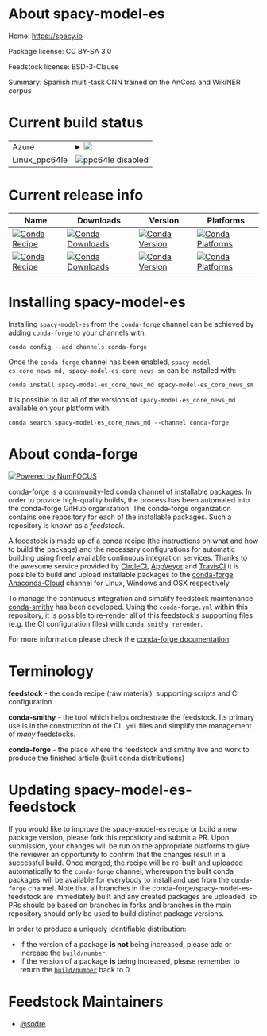 About spacy-model-es
====================

Home: https://spacy.io

Package license: CC BY-SA 3.0

Feedstock license: BSD-3-Clause

Summary: Spanish multi-task CNN trained on the AnCora and WikiNER corpus



Current build status
====================


<table>
    
  <tr>
    <td>Azure</td>
    <td>
      <details>
        <summary>
          <a href="https://dev.azure.com/conda-forge/feedstock-builds/_build/latest?definitionId=6197&branchName=master">
            <img src="https://dev.azure.com/conda-forge/feedstock-builds/_apis/build/status/spacy-model-es-feedstock?branchName=master">
          </a>
        </summary>
        <table>
          <thead><tr><th>Variant</th><th>Status</th></tr></thead>
          <tbody><tr>
              <td>linux_sizemd</td>
              <td>
                <a href="https://dev.azure.com/conda-forge/feedstock-builds/_build/latest?definitionId=6197&branchName=master">
                  <img src="https://dev.azure.com/conda-forge/feedstock-builds/_apis/build/status/spacy-model-es-feedstock?branchName=master&jobName=linux&configuration=linux_sizemd" alt="variant">
                </a>
              </td>
            </tr><tr>
              <td>linux_sizesm</td>
              <td>
                <a href="https://dev.azure.com/conda-forge/feedstock-builds/_build/latest?definitionId=6197&branchName=master">
                  <img src="https://dev.azure.com/conda-forge/feedstock-builds/_apis/build/status/spacy-model-es-feedstock?branchName=master&jobName=linux&configuration=linux_sizesm" alt="variant">
                </a>
              </td>
            </tr><tr>
              <td>osx_sizemd</td>
              <td>
                <a href="https://dev.azure.com/conda-forge/feedstock-builds/_build/latest?definitionId=6197&branchName=master">
                  <img src="https://dev.azure.com/conda-forge/feedstock-builds/_apis/build/status/spacy-model-es-feedstock?branchName=master&jobName=osx&configuration=osx_sizemd" alt="variant">
                </a>
              </td>
            </tr><tr>
              <td>osx_sizesm</td>
              <td>
                <a href="https://dev.azure.com/conda-forge/feedstock-builds/_build/latest?definitionId=6197&branchName=master">
                  <img src="https://dev.azure.com/conda-forge/feedstock-builds/_apis/build/status/spacy-model-es-feedstock?branchName=master&jobName=osx&configuration=osx_sizesm" alt="variant">
                </a>
              </td>
            </tr><tr>
              <td>win_sizemd</td>
              <td>
                <a href="https://dev.azure.com/conda-forge/feedstock-builds/_build/latest?definitionId=6197&branchName=master">
                  <img src="https://dev.azure.com/conda-forge/feedstock-builds/_apis/build/status/spacy-model-es-feedstock?branchName=master&jobName=win&configuration=win_sizemd" alt="variant">
                </a>
              </td>
            </tr><tr>
              <td>win_sizesm</td>
              <td>
                <a href="https://dev.azure.com/conda-forge/feedstock-builds/_build/latest?definitionId=6197&branchName=master">
                  <img src="https://dev.azure.com/conda-forge/feedstock-builds/_apis/build/status/spacy-model-es-feedstock?branchName=master&jobName=win&configuration=win_sizesm" alt="variant">
                </a>
              </td>
            </tr>
          </tbody>
        </table>
      </details>
    </td>
  </tr>
  <tr>
    <td>Linux_ppc64le</td>
    <td>
      <img src="https://img.shields.io/badge/ppc64le-disabled-lightgrey.svg" alt="ppc64le disabled">
    </td>
  </tr>
</table>

Current release info
====================

| Name | Downloads | Version | Platforms |
| --- | --- | --- | --- |
| [![Conda Recipe](https://img.shields.io/badge/recipe-spacy--model--es_core_news_md-green.svg)](https://anaconda.org/conda-forge/spacy-model-es_core_news_md) | [![Conda Downloads](https://img.shields.io/conda/dn/conda-forge/spacy-model-es_core_news_md.svg)](https://anaconda.org/conda-forge/spacy-model-es_core_news_md) | [![Conda Version](https://img.shields.io/conda/vn/conda-forge/spacy-model-es_core_news_md.svg)](https://anaconda.org/conda-forge/spacy-model-es_core_news_md) | [![Conda Platforms](https://img.shields.io/conda/pn/conda-forge/spacy-model-es_core_news_md.svg)](https://anaconda.org/conda-forge/spacy-model-es_core_news_md) |
| [![Conda Recipe](https://img.shields.io/badge/recipe-spacy--model--es_core_news_sm-green.svg)](https://anaconda.org/conda-forge/spacy-model-es_core_news_sm) | [![Conda Downloads](https://img.shields.io/conda/dn/conda-forge/spacy-model-es_core_news_sm.svg)](https://anaconda.org/conda-forge/spacy-model-es_core_news_sm) | [![Conda Version](https://img.shields.io/conda/vn/conda-forge/spacy-model-es_core_news_sm.svg)](https://anaconda.org/conda-forge/spacy-model-es_core_news_sm) | [![Conda Platforms](https://img.shields.io/conda/pn/conda-forge/spacy-model-es_core_news_sm.svg)](https://anaconda.org/conda-forge/spacy-model-es_core_news_sm) |

Installing spacy-model-es
=========================

Installing `spacy-model-es` from the `conda-forge` channel can be achieved by adding `conda-forge` to your channels with:

```
conda config --add channels conda-forge
```

Once the `conda-forge` channel has been enabled, `spacy-model-es_core_news_md, spacy-model-es_core_news_sm` can be installed with:

```
conda install spacy-model-es_core_news_md spacy-model-es_core_news_sm
```

It is possible to list all of the versions of `spacy-model-es_core_news_md` available on your platform with:

```
conda search spacy-model-es_core_news_md --channel conda-forge
```


About conda-forge
=================

[![Powered by NumFOCUS](https://img.shields.io/badge/powered%20by-NumFOCUS-orange.svg?style=flat&colorA=E1523D&colorB=007D8A)](http://numfocus.org)

conda-forge is a community-led conda channel of installable packages.
In order to provide high-quality builds, the process has been automated into the
conda-forge GitHub organization. The conda-forge organization contains one repository
for each of the installable packages. Such a repository is known as a *feedstock*.

A feedstock is made up of a conda recipe (the instructions on what and how to build
the package) and the necessary configurations for automatic building using freely
available continuous integration services. Thanks to the awesome service provided by
[CircleCI](https://circleci.com/), [AppVeyor](https://www.appveyor.com/)
and [TravisCI](https://travis-ci.com/) it is possible to build and upload installable
packages to the [conda-forge](https://anaconda.org/conda-forge)
[Anaconda-Cloud](https://anaconda.org/) channel for Linux, Windows and OSX respectively.

To manage the continuous integration and simplify feedstock maintenance
[conda-smithy](https://github.com/conda-forge/conda-smithy) has been developed.
Using the ``conda-forge.yml`` within this repository, it is possible to re-render all of
this feedstock's supporting files (e.g. the CI configuration files) with ``conda smithy rerender``.

For more information please check the [conda-forge documentation](https://conda-forge.org/docs/).

Terminology
===========

**feedstock** - the conda recipe (raw material), supporting scripts and CI configuration.

**conda-smithy** - the tool which helps orchestrate the feedstock.
                   Its primary use is in the construction of the CI ``.yml`` files
                   and simplify the management of *many* feedstocks.

**conda-forge** - the place where the feedstock and smithy live and work to
                  produce the finished article (built conda distributions)


Updating spacy-model-es-feedstock
=================================

If you would like to improve the spacy-model-es recipe or build a new
package version, please fork this repository and submit a PR. Upon submission,
your changes will be run on the appropriate platforms to give the reviewer an
opportunity to confirm that the changes result in a successful build. Once
merged, the recipe will be re-built and uploaded automatically to the
`conda-forge` channel, whereupon the built conda packages will be available for
everybody to install and use from the `conda-forge` channel.
Note that all branches in the conda-forge/spacy-model-es-feedstock are
immediately built and any created packages are uploaded, so PRs should be based
on branches in forks and branches in the main repository should only be used to
build distinct package versions.

In order to produce a uniquely identifiable distribution:
 * If the version of a package **is not** being increased, please add or increase
   the [``build/number``](https://conda.io/docs/user-guide/tasks/build-packages/define-metadata.html#build-number-and-string).
 * If the version of a package **is** being increased, please remember to return
   the [``build/number``](https://conda.io/docs/user-guide/tasks/build-packages/define-metadata.html#build-number-and-string)
   back to 0.

Feedstock Maintainers
=====================

* [@sodre](https://github.com/sodre/)

